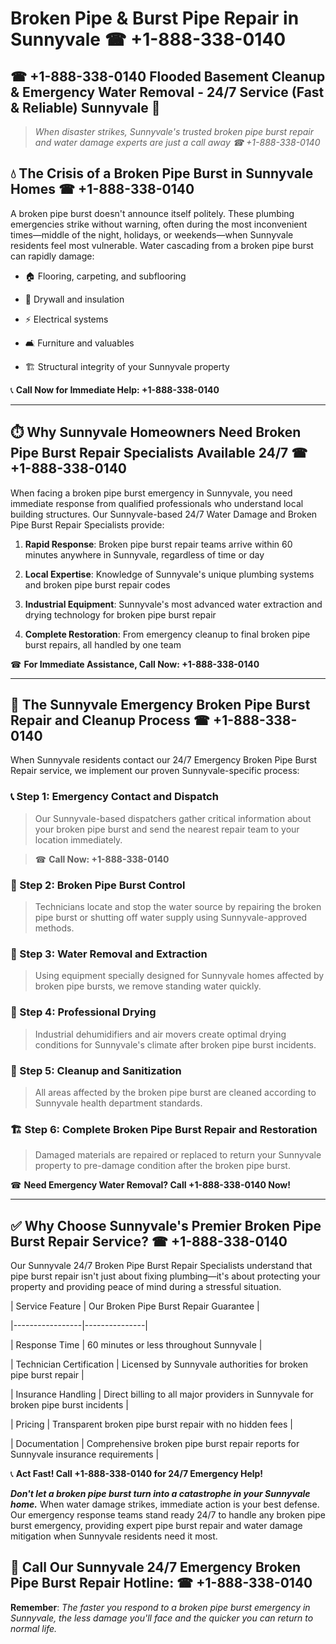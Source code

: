 # Broken Pipe & Burst Pipe Repair in Sunnyvale ☎ +1-888-338-0140  
## ☎ +1-888-338-0140 Flooded Basement Cleanup & Emergency Water Removal - 24/7 Service (Fast & Reliable) Sunnyvale 🚨  

> *When disaster strikes, Sunnyvale's trusted broken pipe burst repair and water damage experts are just a call away ☎ +1-888-338-0140*  

## 💧 The Crisis of a Broken Pipe Burst in Sunnyvale Homes ☎ +1-888-338-0140  

A broken pipe burst doesn't announce itself politely. These plumbing emergencies strike without warning, often during the most inconvenient times—middle of the night, holidays, or weekends—when Sunnyvale residents feel most vulnerable. Water cascading from a broken pipe burst can rapidly damage:  

* 🏠 Flooring, carpeting, and subflooring  
* 🧱 Drywall and insulation  
* ⚡ Electrical systems  
* 🛋️ Furniture and valuables  
* 🏗️ Structural integrity of your Sunnyvale property  

📞 **Call Now for Immediate Help: +1-888-338-0140**  

---  

## ⏱️ Why Sunnyvale Homeowners Need Broken Pipe Burst Repair Specialists Available 24/7 ☎ +1-888-338-0140  

When facing a broken pipe burst emergency in Sunnyvale, you need immediate response from qualified professionals who understand local building structures. Our Sunnyvale-based 24/7 Water Damage and Broken Pipe Burst Repair Specialists provide:  

1. **Rapid Response**: Broken pipe burst repair teams arrive within 60 minutes anywhere in Sunnyvale, regardless of time or day  
2. **Local Expertise**: Knowledge of Sunnyvale's unique plumbing systems and broken pipe burst repair codes  
3. **Industrial Equipment**: Sunnyvale's most advanced water extraction and drying technology for broken pipe burst repair  
4. **Complete Restoration**: From emergency cleanup to final broken pipe burst repairs, all handled by one team  

☎ **For Immediate Assistance, Call Now: +1-888-338-0140**  

---  

## 🔧 The Sunnyvale Emergency Broken Pipe Burst Repair and Cleanup Process ☎ +1-888-338-0140  

When Sunnyvale residents contact our 24/7 Emergency Broken Pipe Burst Repair service, we implement our proven Sunnyvale-specific process:  

### 📞 Step 1: Emergency Contact and Dispatch  
> Our Sunnyvale-based dispatchers gather critical information about your broken pipe burst and send the nearest repair team to your location immediately.  
> ☎ **Call Now: +1-888-338-0140**  

### 🚿 Step 2: Broken Pipe Burst Control  
> Technicians locate and stop the water source by repairing the broken pipe burst or shutting off water supply using Sunnyvale-approved methods.  

### 🌊 Step 3: Water Removal and Extraction  
> Using equipment specially designed for Sunnyvale homes affected by broken pipe bursts, we remove standing water quickly.  

### 💨 Step 4: Professional Drying  
> Industrial dehumidifiers and air movers create optimal drying conditions for Sunnyvale's climate after broken pipe burst incidents.  

### 🧼 Step 5: Cleanup and Sanitization  
> All areas affected by the broken pipe burst are cleaned according to Sunnyvale health department standards.  

### 🏗️ Step 6: Complete Broken Pipe Burst Repair and Restoration  
> Damaged materials are repaired or replaced to return your Sunnyvale property to pre-damage condition after the broken pipe burst.  

☎ **Need Emergency Water Removal? Call +1-888-338-0140 Now!**  

---  

## ✅ Why Choose Sunnyvale's Premier Broken Pipe Burst Repair Service? ☎ +1-888-338-0140  

Our Sunnyvale 24/7 Broken Pipe Burst Repair Specialists understand that pipe burst repair isn't just about fixing plumbing—it's about protecting your property and providing peace of mind during a stressful situation.  

| Service Feature | Our Broken Pipe Burst Repair Guarantee |  
|-----------------|---------------|  
| Response Time | 60 minutes or less throughout Sunnyvale |  
| Technician Certification | Licensed by Sunnyvale authorities for broken pipe burst repair |  
| Insurance Handling | Direct billing to all major providers in Sunnyvale for broken pipe burst incidents |  
| Pricing | Transparent broken pipe burst repair with no hidden fees |  
| Documentation | Comprehensive broken pipe burst repair reports for Sunnyvale insurance requirements |  

📞 **Act Fast! Call +1-888-338-0140 for 24/7 Emergency Help!**  

***Don't let a broken pipe burst turn into a catastrophe in your Sunnyvale home.*** When water damage strikes, immediate action is your best defense. Our emergency response teams stand ready 24/7 to handle any broken pipe burst emergency, providing expert pipe burst repair and water damage mitigation when Sunnyvale residents need it most.  

## 📱 Call Our Sunnyvale 24/7 Emergency Broken Pipe Burst Repair Hotline: ☎ +1-888-338-0140  

**Remember**: *The faster you respond to a broken pipe burst emergency in Sunnyvale, the less damage you'll face and the quicker you can return to normal life.*